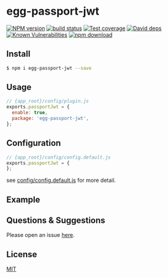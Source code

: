 # egg-passport-jwt

[![NPM version][npm-image]][npm-url]
[![build status][travis-image]][travis-url]
[![Test coverage][codecov-image]][codecov-url]
[![David deps][david-image]][david-url]
[![Known Vulnerabilities][snyk-image]][snyk-url]
[![npm download][download-image]][download-url]

[npm-image]: https://img.shields.io/npm/v/egg-passport-jwt.svg?style=flat-square
[npm-url]: https://npmjs.org/package/egg-passport-jwt
[travis-image]: https://img.shields.io/travis/eggjs/egg-passport-jwt.svg?style=flat-square
[travis-url]: https://travis-ci.org/eggjs/egg-passport-jwt
[codecov-image]: https://img.shields.io/codecov/c/github/eggjs/egg-passport-jwt.svg?style=flat-square
[codecov-url]: https://codecov.io/github/eggjs/egg-passport-jwt?branch=master
[david-image]: https://img.shields.io/david/eggjs/egg-passport-jwt.svg?style=flat-square
[david-url]: https://david-dm.org/eggjs/egg-passport-jwt
[snyk-image]: https://snyk.io/test/npm/egg-passport-jwt/badge.svg?style=flat-square
[snyk-url]: https://snyk.io/test/npm/egg-passport-jwt
[download-image]: https://img.shields.io/npm/dm/egg-passport-jwt.svg?style=flat-square
[download-url]: https://npmjs.org/package/egg-passport-jwt

<!--
Description here.
-->

## Install

```bash
$ npm i egg-passport-jwt --save
```

## Usage

```js
// {app_root}/config/plugin.js
exports.passportJwt = {
  enable: true,
  package: 'egg-passport-jwt',
};
```

## Configuration

```js
// {app_root}/config/config.default.js
exports.passportJwt = {
};
```

see [config/config.default.js](config/config.default.js) for more detail.

## Example

<!-- example here -->

## Questions & Suggestions

Please open an issue [here](https://github.com/eggjs/egg/issues).

## License

[MIT](LICENSE)
